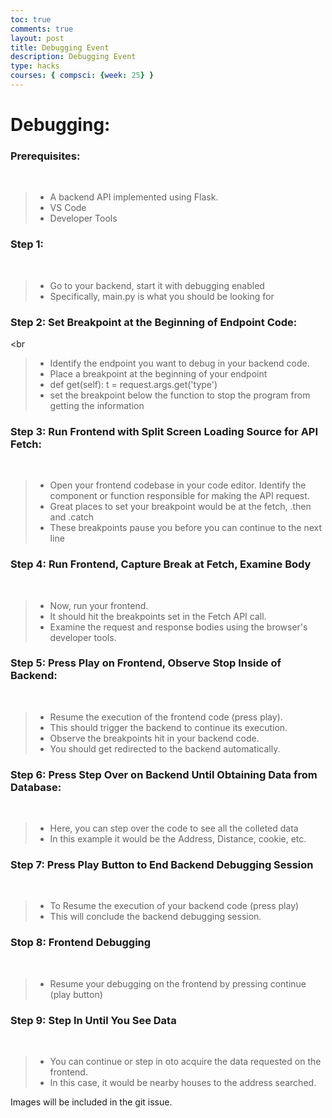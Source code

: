 ```yaml
---
toc: true
comments: true
layout: post
title: Debugging Event
description: Debugging Event
type: hacks
courses: { compsci: {week: 25} }
---
```



# Debugging:

### Prerequisites:
<br>

>- A backend API implemented using Flask.
>- VS Code
>- Developer Tools

### Step 1: 
<br>

>- Go to your backend, start it with debugging enabled 
>- Specifically, main.py is what you should be looking for

### Step 2: Set Breakpoint at the Beginning of Endpoint Code:
<br

>- Identify the endpoint you want to debug in your backend code. 
>- Place a breakpoint at the beginning of your endpoint
>- def get(self):
            t = request.args.get('type')
>- set the breakpoint below the function to stop the program from getting the information

### Step 3: Run Frontend with Split Screen Loading Source for API Fetch:
<br>

>- Open your frontend codebase in your code editor. Identify the component or function responsible for making the API request. 
>- Great places to set your breakpoint would be at the fetch, .then and .catch
>- These breakpoints pause you before you can continue to the next line

### Step 4: Run Frontend, Capture Break at Fetch, Examine Body
<br>

>- Now, run your frontend.
>- It should hit the breakpoints set in the Fetch API call. 
>- Examine the request and response bodies using the browser's developer tools.

### Step 5: Press Play on Frontend, Observe Stop Inside of Backend:
<br>

>- Resume the execution of the frontend code (press play).
>- This should trigger the backend to continue its execution.
>- Observe the breakpoints hit in your backend code.
>- You should get redirected to the backend automatically. 

### Step 6: Press Step Over on Backend Until Obtaining Data from Database:
<br>

>- Here, you can step over the code to see all the colleted data
>- In this example it would be the Address, Distance, cookie, etc. 

### Step 7: Press Play Button to End Backend Debugging Session
<br>

>- To Resume the execution of your backend code (press play)
>- This will conclude the backend debugging session.

### Stop 8: Frontend Debugging
<br>

>- Resume your debugging on the frontend by pressing continue (play button)

### Step 9: Step In Until You See Data
<br>

>- You can continue or step in oto acquire the data requested on the frontend. 
>- In this case, it would be nearby houses to the address searched.  

Images will be included in the git issue. 




